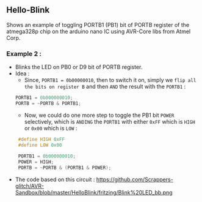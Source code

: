 ## Hello-Blink

Shows an example of toggling PORTB1 (PB1) bit of PORTB register of the atmega328p chip on the arduino nano IC using AVR-Core libs from Atmel Corp.

### Example 2 : 
- Blinks the LED on PB0 or D9 bit of PORTB register.
- Idea : 
    - Since, `PORTB1 = 0b00000010`, then to switch it on, simply we `flip all the bits on register B` and then `AND` the result with the `PORTB1` :
    ```c
    PORTB1 = 0b000000010;
    PORTB = ~PORTB & PORTB1;
    ```
    - Now, we could do one more step to toggle the PB1 bit `POWER` selectively, which is `ANDING` the `PORTB1` with either `0xFF` which is `HIGH` or `0x00` which is `LOW` :
    ```c
     #define HIGH 0xFF
     #define LOW 0x00
     
     PORTB1 = 0b000000010;
     POWER = HIGH;
     PORTB = ~PORTB & (PORTB1 & POWER);
     ```
- The code based on this circuit : 
https://github.com/Scrappers-glitch/AVR-Sandbox/blob/master/HelloBlink/fritzing/Blink%20LED_bb.png


